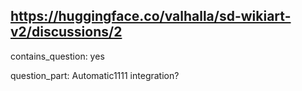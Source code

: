 ## https://huggingface.co/valhalla/sd-wikiart-v2/discussions/2

contains_question: yes

question_part: Automatic1111 integration?